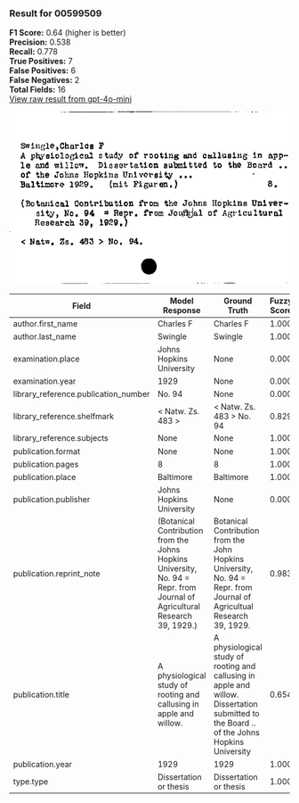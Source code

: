 ### Result for 00599509
**F1 Score:** 0.64 (higher is better)<br>**Precision:** 0.538<br>**Recall:** 0.778<br>**True Positives:** 7<br>**False Positives:** 6<br>**False Negatives:** 2<br>**Total Fields:** 16<br>[View raw result from gpt-4o-mini](https://github.com/RISE-UNIBAS/humanities_data_benchmark/blob/main/results/2025-09-02/T0164/request_T0164_00599509.json)

<img src="https://github.com/RISE-UNIBAS/humanities_data_benchmark/blob/main/benchmarks/zettelkatalog/images/00599509.jpg?raw=true" alt="00599509" width="600px">

| Field | Model Response | Ground Truth | Fuzzy Score | Match |
|-------|----------------|--------------|-------------|-------|
| author.first_name | Charles F | Charles F | 1.000 | ✅ |
| author.last_name | Swingle | Swingle | 1.000 | ✅ |
| examination.place | Johns Hopkins University | None | 0.000 | ❌ |
| examination.year | 1929 | None | 0.000 | ❌ |
| library_reference.publication_number | No. 94 | None | 0.000 | ❌ |
| library_reference.shelfmark | < Natw. Zs. 483 > | < Natw. Zs. 483 > No. 94 | 0.829 | ❌ |
| library_reference.subjects | None | None | 1.000 | ✅ |
| publication.format | None | None | 1.000 | ✅ |
| publication.pages | 8 | 8 | 1.000 | ✅ |
| publication.place | Baltimore | Baltimore | 1.000 | ✅ |
| publication.publisher | Johns Hopkins University | None | 0.000 | ❌ |
| publication.reprint_note | (Botanical Contribution from the Johns Hopkins University, No. 94 = Repr. from Journal of Agricultural Research 39, 1929.) | Botanical Contribution from the John Hopkins University, No. 94 = Repr. from Journal of Agricultual Research 39, 1929. | 0.983 | ✅ |
| publication.title | A physiological study of rooting and callusing in apple and willow. | A physiological study of rooting and callusing in apple and willow. Dissertation submitted to the Board .. of the Johns Hopkins University | 0.654 | ❌ |
| publication.year | 1929 | 1929 | 1.000 | ✅ |
| type.type | Dissertation or thesis | Dissertation or thesis | 1.000 | ✅ |
